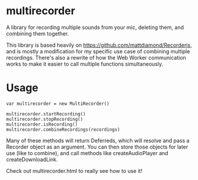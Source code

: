 multirecorder
=============

A library for recording multiple sounds from your mic, deleting them, and combining them together.

This library is based heavily on https://github.com/mattdiamond/Recorderjs, and is mostly a modification for my specific use case of combining multiple recordings. There's also a rewrite of how the Web Worker communication works to make it easier to call multiple functions simultaneously.

Usage
=============

    var multirecorder = new MultiRecorder()

    multirecorder.startRecording()
    multirecorder.stopRecording()
    multirecorder.isRecording()
    multirecorder.combineRecordings(recordings)

Many of these methods will return Deferreds, which will resolve and pass a Recorder object as an argument. You can then store those objects for later use (like to combine), and call methods like
createAudioPlayer and createDownloadLink.

Check out multirecorder.html to really see how to use it!